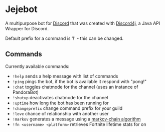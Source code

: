 # Jejebot
A multipurpose bot for [Discord](https://discordapp.com/) that was created with [Discord4j](https://github.com/Discord4J/), a Java API Wrapper for Discord.

Default prefix for a command is '!' - this can be changed.

## Commands
Currently available commands:
* ``` !help ``` sends a help message with list of commands
* ``` !ping ``` pings the bot, if the bot is available it respond with "pong!"
* ``` !chat ``` toggles chatmode for the channel (uses an instance of PandoraBot)
* ``` !shutup ``` deactivates chatmode for the channel 
* ``` !uptime ``` how long the bot has been running for
* ``` !changeprefix ``` change command prefix for your guild
* ``` !love ``` chance of relationship with another user
* ``` !markov ``` generates a message using a [markov-chain algorithm](http://stackoverflow.com/a/5307230) 
* ``` !fn <username> <platform> ``` retrieves Fortnite lifetime stats for <username> on <platform>

